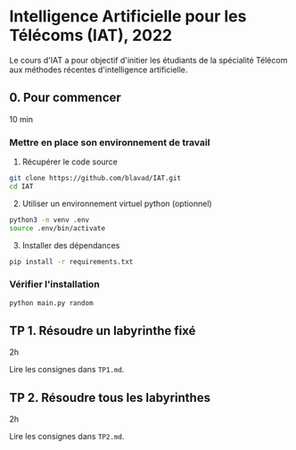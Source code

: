 # Intelligence Artificielle pour les Télécoms (IAT), 2022

Le cours d'IAT a pour objectif d'initier les étudiants de la spécialité Télécom aux méthodes récentes d'intelligence artificielle.


## 0. Pour commencer
10 min
### Mettre en place son environnement de travail

1. Récupérer le code source 
```bash
git clone https://github.com/blavad/IAT.git
cd IAT
```
2. Utiliser un environnement virtuel python (optionnel)
```bash
python3 -m venv .env
source .env/bin/activate
```

3. Installer des dépendances
```bash
pip install -r requirements.txt
```

### Vérifier l'installation
```bash
python main.py random
```

## TP 1. Résoudre un labyrinthe fixé
2h

Lire les consignes dans `TP1.md`.

## TP 2. Résoudre tous les labyrinthes
2h

Lire les consignes dans `TP2.md`.
